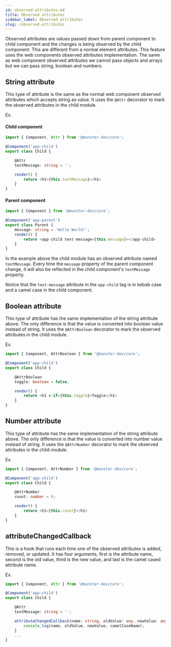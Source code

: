 ```yaml
---
id: observed-attributes.md
title: Observed attributes
sidebar_label: Observed attributes
slug: /observed-attributes
---
```


Observed attributes are values passed down from parent component to child component and the changes is being observed by the child component.
This are different from a normal element attributes.
This feature uses the web components observed attributes implementation.
The same as web component observed attributes we cannot pass objects and arrays but we can pass string, boolean and numbers.

## String attribute

This type of attribute is the same as the normal web component observed attributes which accepts string as value.
It uses the `@Attr` decorator to mark the observed attributes in the child module.

Ex.

#### Child component

```typescript
import { Component, Attr } from '@munster-dev/core';

@Component('app-child')
export class Child {

    @Attr
    textMessage: string = '';

    render() {
        return <h1>{this.textMessage}</h1>
    }
}
```

#### Parent component

```typescript
import { Component } from '@munster-dev/core';

@Component('app-parent')
export class Parent {
    message: string = 'Hello World!';
    render() {
        return <app-child text-message={this.message}></app-child>
    }
}
```

In the example above the child module has an observed attribute named `textMessage`.
Every time the `message` property of the parent component change, it will also be reflected in the child component's `textMessage` property.

Notice that the `text-message` attribute in the `app-child` tag is in kebab case and a camel case in the child component.

## Boolean attribute

This type of attribute has the same implementation of the string attribute above.
The only difference is that the value is converted into boolean value instead of string.
It uses the `@AttrBoolean` decorator to mark the observed attributes in the child module.

Ex.

```typescript
import { Component, AttrBoolean } from '@munster-dev/core';

@Component('app-child')
export class Child {

    @AttrBoolean
    toggle: boolean = false;

    render() {
        return <h1 v:if={this.toggle}>Toggle</h1>
    }
}
```

## Number attribute

This type of attribute has the same implementation of the string attribute above.
The only difference is that the value is converted into number value instead of string.
It uses the `@AttrNumber` decorator to mark the observed attributes in the child module.

Ex.

```typescript
import { Component, AttrNumber } from '@munster-dev/core';

@Component('app-child')
export class Child {

    @AttrNumber
    count: number = 0;

    render() {
        return <h1>{this.count}</h1>
    }
}
```

## attributeChangedCallback

This is a hook that runs each time one of the observed attributes is added, removed, or updated.
It has four arguments, first is the attribute name, second is the old value, third is the new value, and last is the camel cased attribute name.

Ex.

```typescript
import { Component, Attr } from '@munster-dev/core';

@Component('app-child')
export class Child {

    @Attr
    textMessage: string = '';

    attributeChangedCallback(name: string, oldValue: any, newValue: any, camelCaseName: string) {
        console.log(name, oldValue, newValue, camelCaseName);
    }
    ...
}
```